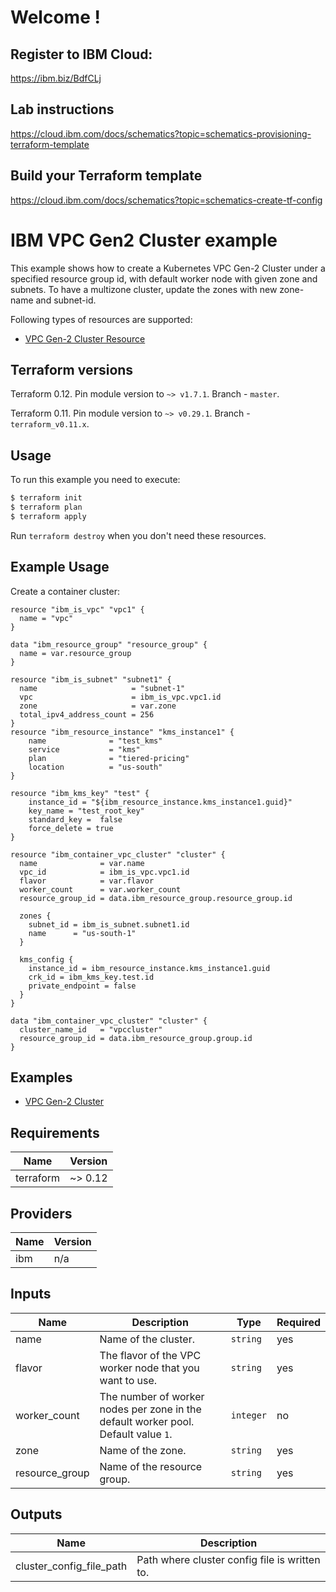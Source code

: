 # Welcome !

## Register to IBM Cloud:

https://ibm.biz/BdfCLj 

## Lab instructions

https://cloud.ibm.com/docs/schematics?topic=schematics-provisioning-terraform-template

## Build your Terraform template

https://cloud.ibm.com/docs/schematics?topic=schematics-create-tf-config

# IBM VPC Gen2 Cluster example

This example shows how to create a Kubernetes VPC Gen-2 Cluster under a specified resource group id, with default worker node with given zone and subnets. To have a multizone cluster, update the zones with new zone-name and subnet-id. 
 
Following types of resources are supported:

* [ VPC Gen-2 Cluster Resource ](https://cloud.ibm.com/docs/terraform?topic=terraform-container-resources#vpc-gen2)


## Terraform versions

Terraform 0.12. Pin module version to `~> v1.7.1`. Branch - `master`.

Terraform 0.11. Pin module version to `~> v0.29.1`. Branch - `terraform_v0.11.x`.

## Usage

To run this example you need to execute:

```bash
$ terraform init
$ terraform plan
$ terraform apply
```

Run `terraform destroy` when you don't need these resources.

## Example Usage

Create a container cluster:

```hcl
resource "ibm_is_vpc" "vpc1" {
  name = "vpc"
}

data "ibm_resource_group" "resource_group" {
  name = var.resource_group
}

resource "ibm_is_subnet" "subnet1" {
  name                     = "subnet-1"
  vpc                      = ibm_is_vpc.vpc1.id
  zone                     = var.zone
  total_ipv4_address_count = 256
}
resource "ibm_resource_instance" "kms_instance1" {
    name              = "test_kms"
    service           = "kms"
    plan              = "tiered-pricing"
    location          = "us-south"
}
  
resource "ibm_kms_key" "test" {
    instance_id = "${ibm_resource_instance.kms_instance1.guid}"
    key_name = "test_root_key"
    standard_key =  false
    force_delete = true
}

resource "ibm_container_vpc_cluster" "cluster" {
  name              = var.name
  vpc_id            = ibm_is_vpc.vpc1.id
  flavor            = var.flavor
  worker_count      = var.worker_count
  resource_group_id = data.ibm_resource_group.resource_group.id

  zones {
    subnet_id = ibm_is_subnet.subnet1.id
    name      = "us-south-1"
  }

  kms_config {
    instance_id = ibm_resource_instance.kms_instance1.guid
    crk_id = ibm_kms_key.test.id
    private_endpoint = false
  }
}
```

```hcl
data "ibm_container_vpc_cluster" "cluster" {
  cluster_name_id   = "vpccluster"
  resource_group_id = data.ibm_resource_group.group.id
}
```

## Examples

* [ VPC Gen-2 Cluster  ](https://github.com/IBM-Cloud/terraform-provider-ibm/tree/master/examples/ibm-cluster/vpc-gen2-cluster)

<!-- BEGINNING OF PRE-COMMIT-TERRAFORM DOCS HOOK -->
## Requirements

| Name | Version |
|------|---------|
| terraform | ~> 0.12 |

## Providers

| Name | Version |
|------|---------|
| ibm | n/a |

## Inputs

| Name | Description | Type | Required |
|------|-------------|------|---------|
| name | Name of the cluster. | `string` | yes |
| flavor | The flavor of the VPC worker node that you want to use. | `string` | yes |
| worker\_count | The number of worker nodes per zone in the default worker pool. Default value `1`.| `integer` | no |
| zone | Name of the zone.| `string` | yes |
| resource\_group | Name of the resource group.| `string` | yes |

## Outputs

| Name | Description |
|------|-------------|
| cluster_config_file_path | Path where cluster config file is written to. |
